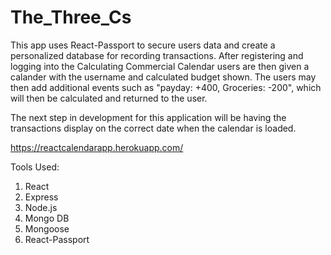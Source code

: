 # The_Three_Cs

This app uses React-Passport to secure users data and create a personalized database for recording transactions. After registering and logging into the Calculating Commercial Calendar users are then given a calander with the username and calculated budget shown. The users may then add additional events such as "payday: +400, Groceries: -200", which will then be calculated and returned to the user.

The next step in development for this application will be having the transactions display on the correct date when the calendar is loaded. 

https://reactcalendarapp.herokuapp.com/

Tools Used:
1. React
2. Express
3. Node.js
4. Mongo DB
5. Mongoose
6. React-Passport